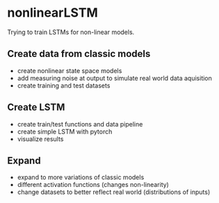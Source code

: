 # nonlinearLSTM
Trying to train LSTMs for non-linear models.
## Create data from classic models
- create nonlinear state space models
- add measuring noise at output to simulate real world data aquisition
- create training and test datasets
## Create LSTM
- create train/test functions and data pipeline
- create simple LSTM with pytorch
- visualize results
## Expand
- expand to more variations of classic models
- different activation functions (changes non-linearity)
- change datasets to better reflect real world (distributions of inputs)
